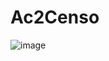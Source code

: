 # Ac2Censo


![image](https://user-images.githubusercontent.com/103973445/169918822-ae99d011-c8a5-4556-a3b7-24bb01cc4ce7.png)
